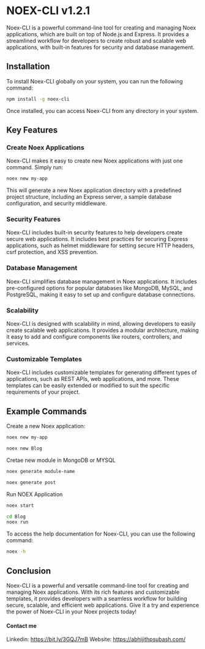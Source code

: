 # NOEX-CLI v1.2.1

Noex-CLI is a powerful command-line tool for creating and managing Noex applications, which are built on top of Node.js and Express. It provides a streamlined workflow for developers to create robust and scalable web applications, with built-in features for security and database management.

## Installation

To install Noex-CLI globally on your system, you can run the following command:

```bash
npm install -g noex-cli

```

Once installed, you can access Noex-CLI from any directory in your system.

## Key Features

### Create Noex Applications

Noex-CLI makes it easy to create new Noex applications with just one command. Simply run:

```bash
noex new my-app
```

This will generate a new Noex application directory with a predefined project structure, including an Express server, a sample database configuration, and security middleware.

### Security Features

Noex-CLI includes built-in security features to help developers create secure web applications. It includes best practices for securing Express applications, such as helmet middleware for setting secure HTTP headers, csrf protection, and XSS prevention.

### Database Management

Noex-CLI simplifies database management in Noex applications. It includes pre-configured options for popular databases like MongoDB, MySQL, and PostgreSQL, making it easy to set up and configure database connections.

### Scalability

Noex-CLI is designed with scalability in mind, allowing developers to easily create scalable web applications. It provides a modular architecture, making it easy to add and configure components like routers, controllers, and services.

### Customizable Templates

Noex-CLI includes customizable templates for generating different types of applications, such as REST APIs, web applications, and more. These templates can be easily extended or modified to suit the specific requirements of your project.

## Example Commands

Create a new Noex application:

```bash
noex new my-app

noex new Blog
```

Cretae new module in MongoDB or MYSQL

```bash
noex generate module-name

noex generate post
```

Run NOEX Application

```bash
noex start

cd Blog
noex run
```

To access the help documentation for Noex-CLI, you can use the following command:

```bash
noex -h
```

## Conclusion

Noex-CLI is a powerful and versatile command-line tool for creating and managing Noex applications. With its rich features and customizable templates, it provides developers with a seamless workflow for building secure, scalable, and efficient web applications. Give it a try and experience the power of Noex-CLI in your Noex projects today!

#### Contact me

Linkedin: https://bit.ly/3GQJ7mB
Website: https://abhijithpsubash.com/
